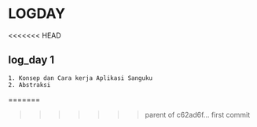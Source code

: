 # LOGDAY
<<<<<<< HEAD
## log_day 1
	1. Konsep dan Cara kerja Aplikasi Sanguku
	2. Abstraksi
=======
>>>>>>> parent of c62ad6f... first commit
